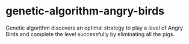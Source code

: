 # genetic-algorithm-angry-birds
Genetic algorithm discovers an optimal strategy to play a level of Angry Birds and complete the level successfully by eliminating all the pigs.
